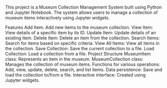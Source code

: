 This project is a Museum Collection Management System built using Python and Jupyter Notebook. The system allows users to manage a collection of museum items interactively using Jupyter widgets.

Features
Add Item: Add new items to the museum collection.
View Item: View details of a specific item by its ID.
Update Item: Update details of an existing item.
Delete Item: Delete an item from the collection.
Search Items: Search for items based on specific criteria.
View All Items: View all items in the collection.
Save Collection: Save the current collection to a file.
Load Collection: Load a collection from a file.
Project Structure
MuseumItem class: Represents an item in the museum.
MuseumCollection class: Manages the collection of museum items.
Functions for various operations: Add, view, update, delete, search, and list items.
Data persistence: Save and load the collection to/from a file.
Interactive interface: Created using Jupyter widgets.
